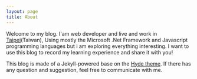```yaml
---
layout: page
title: About
---
```

Welcome to my blog. I'am web developer and live and work in [Taipei](https://en.wikipedia.org/wiki/Taipei)(Taiwan), Using mostly the Microsoft .Net Framework and Javascript programming languages but i am exploring everything interesting. I want to use this blog to record my learning experience and share it with you!

This blog is made of a Jekyll-powered base on the [Hyde theme](https://github.com/poole/hyde). If there has any question and suggestion, feel free to communicate with me.
